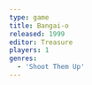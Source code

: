```yaml
---
type: game
title: Bangai-o
released: 1999
editor: Treasure
players: 1
genres:
  - 'Shoot Them Up'
---
```

